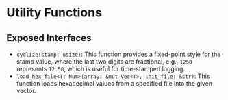 # Utility Functions

## Exposed Interfaces

- `cyclize(stamp: usize)`: This function provides a fixed-point style
   for the stamp value, where the last two digits are fractional,
   e.g., `1250` represents `12.50`, which is useful for time-stamped logging.
- `load_hex_file<T: Num>(array: &mut Vec<T>, init_file: &str)`: This function
  loads hexadecimal values from a specified file into the given vector.

